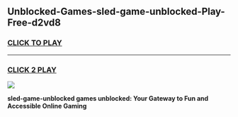 
## Unblocked-Games-sled-game-unblocked-Play-Free-d2vd8
<h3>
<a href="https://premium76.site?title=sled-game-unblocked&ref=21A">CLICK TO PLAY</a></h3>
<hr>

<h3>
<a href="https://premium76.site?title=sled-game-unblocked&ref=21A">CLICK 2 PLAY</a>
  
</h3>

<a href="https://premium76.site?title=sled-game-unblocked&ref=21A"><img src="https://clearcache.store/games.png"></a>


**sled-game-unblocked games unblocked: Your Gateway to Fun and Accessible Online Gaming**
